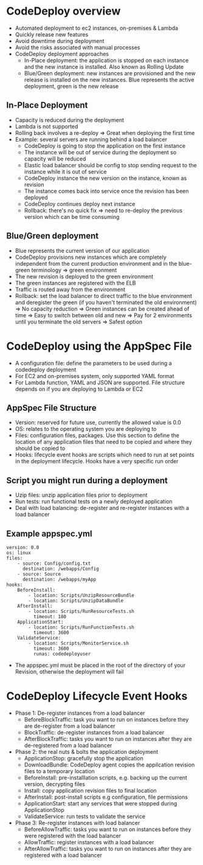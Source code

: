 # CodeDeploy overview
- Automated deployment to ec2 instances, on-premises & Lambda
- Quickly release new features
- Avoid downtime during deployment
- Avoid the risks associated with manual processes
- CodeDeploy deployment approaches
	- In-Place deployment: the application is stopped on each instance and the new instance is installed. Also known as Rolling Update
	- Blue/Green deployment: new instances are provisioned and the new release is installed on the new instances. Blue represents the active deployment, green is the new release
## In-Place Deployment
- Capacity is reduced during the deployment
- Lambda is not supported
- Rolling back involves a re-deploy
=> Great when deploying the first time
- Example: several servers are running behind a load balancer
	- CodeDeploy is going to stop the application on the first instance
	- The instance will be out of service during the deployment so capacity will be reduced
	- Elastic load balancer should be config to stop sending request to the instance while it is out of service 
	- CodeDeploy instance the new version on the instance, known as revision
	- The instance comes back into service once the revision has been deployed
	- CodeDeploy continues deploy next instance
	- Rollback: there's no quick fix => need to re-deploy the previous version which can be time consuming
## Blue/Green deployment
- Blue represents the current version of our application
- CodeDeploy provisions new instances which are completely independent from the current production environment and in the blue-green terminology => green environment
- The new revision is deployed to the green environment
- The green instances are registered with the ELB
- Traffic is routed away from the environment
- Rollback: set the load balancer to direct traffic to the blue environment and deregister the green (if you haven't terminated the old environment)
=> No capacity reduction
=> Green instances can be created ahead of time
=> Easy to switch between old and new
=> Pay for 2 environments until you terminate the old servers
=> Safest option

# CodeDeploy using the AppSpec File
- A configuration file: define the parameters to be used during a codedeploy deployment
- For EC2 and on-premises system, only supported YAML format
- For Lambda function, YAML and JSON are supported. File structure depends on if you are deploying to Lambda or EC2
## AppSpec File Structure
- Version: reserved for future use, currently the allowed value is 0.0
- OS: relates to the operating system you are deploying to
- Files: configuration files, packages. Use this section to define the location of any application files that need to be copied and where they should be copied to
- Hooks: lifecycle event hooks are scripts which need to run at set points in the deployment lifecycle. Hooks have a very specific run order
## Script you might run during a deployment
- Uzip files: unzip application files prior to deployment
- Run tests: run functional tests on a newly deployed application
- Deal with load balancing: de-register and re-register instances with a load balancer
## Example appspec.yml
```
version: 0.0
os: linux
files:
	- source: Config/config.txt
	  destination: /webapps/Config
	- source: Source
	  destination: /webapps/myApp
hooks:
	BeforeInstall:
		- location: Scripts/UnzipResourceBundle
		- location: Scripts/UnzipDataBundle
	AfterInstall:
	    - location: Scripts/RunResourceTests.sh
		  timeout: 180
    ApplicationStart:
		- location: Scripts/RunFunctionTests.sh
		  timeout: 3600
	ValidateService:
		- location: Scripts/MonitorService.sh
		  timeout: 3600
		  runas: codedeployuser
```
- The appspec.yml must be placed in the root of the directory of your Revision, otherwise the deployment will fail

# CodeDeploy Lifecycle Event Hooks
- Phase 1:  De-register instances from a load balancer
	- BeforeBlockTraffic: task you want to run on instances before they are de-register from a load balancer
	- BlockTraffic: de-register instances from a load balancer
	- AfterBlockTraffic: tasks you want to run on instances after they are de-registered from a load balancer
- Phase 2: the real nuts  & bolts the application deployment
	- ApplicationStop: gracefully stop the application
	- DownloadBundle: CodeDeploy agent copies the appilcation revision files to a temporary location
	- BeforeInstall: pre-installlation scripts, e.g. backing up the current version, decrypting files
	- Install: copy application revision files to final location
	- AfterInstall: post-install scripts e.g configuration, file permissions
	- ApplicationStart: start any services that were stopped during ApplicationStop
	- ValidateService: run tests to validate the service
- Phase 3: Re-register instances with load balancer
	- BeforeAllowTraffic: tasks you want to run on instances before they were registered with the load balancer
	- AllowTraffic: register instances with a load balancer
	- AfterAllowTraffic: tasks you want to run on instances after they are registered with a load balancer
